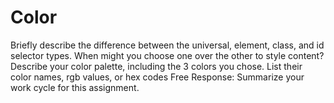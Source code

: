 <h1>Color</h1>
Briefly describe the difference between the universal, element, class, and id selector types.
When might you choose one over the other to style content?
Describe your color palette, including the 3 colors you chose. List their color names, rgb values, or hex codes
Free Response: Summarize your work cycle for this assignment.
